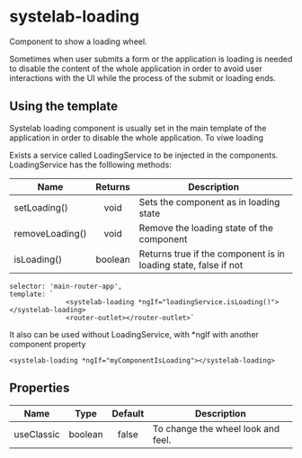 # systelab-loading

Component to show a loading wheel.

Sometimes when user submits a form or the application is loading is needed to disable the content of the whole application in order to avoid user interactions with the UI while the process of the submit or loading ends.

## Using the template

Systelab loading component is usually set in the main template of the application in order to disable the whole application. To viwe loading 

Exists a service called LoadingService to be injected in the components. LoadingService has the folllowing methods:
 
 | Name | Returns | Description |
 | ---- |:--------:| ----------- |
 | setLoading() | void | Sets the component as in loading state |
 | removeLoading() | void | Remove the loading state of the component |
 | isLoading() | boolean | Returns true if the component is in loading state, false if not  |
 
 ```
selector: 'main-router-app',
template: `
               <systelab-loading *ngIf="loadingService.isLoading()"></systelab-loading>
               <router-outlet></router-outlet>`
 ```
 
 It also can be used without LoadingService, with *ngIf with another component property
 
  ```
  <systelab-loading *ngIf="myComponentIsLoading"></systelab-loading>
  ```

## Properties

| Name | Type | Default | Description |
| ---- |:----:|:-------:| ----------- |
| useClassic | boolean | false | To change the wheel look and feel. |
